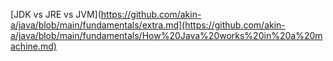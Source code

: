 [JDK vs JRE vs JVM](https://github.com/akin-a/java/blob/main/fundamentals/extra.md](https://github.com/akin-a/java/blob/main/fundamentals/How%20Java%20works%20in%20a%20machine.md)

